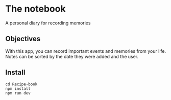 # The notebook
A personal diary for recording memories    

## Objectives
With this app, you can record important events and memories from your life. Notes can be sorted by the date they were added and the user.  

## Install
```git clone https://github.com/ValeriaMakarevich/Recipe-book  
cd Recipe-book  
npm install  
npm run dev 

